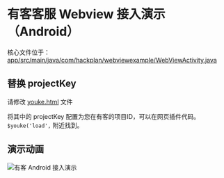 # 有客客服 Webview 接入演示（Android）

核心文件位于：[app/src/main/java/com/hackplan/webviewexample/WebViewActivity.java](https://github.com/xinxiaotech/youke-webview-android-demo/blob/main/app/src/main/java/com/hackplan/webviewexample/WebViewActivity.java)

## 替换 projectKey

请修改 [youke.html](https://github.com/xinxiaotech/youke-webview-android-demo/blob/main/app/src/main/assets/youke.html) 文件

将其中的 projectKey 配置为您在有客的项目ID，可以在网页插件代码。`$youke('load',` 附近找到。

## 演示动画

![有客 Android 接入演示](https://github.com/xinxiaotech/youke-webview-android-demo/blob/main/youke-demo.gif?raw=true)
